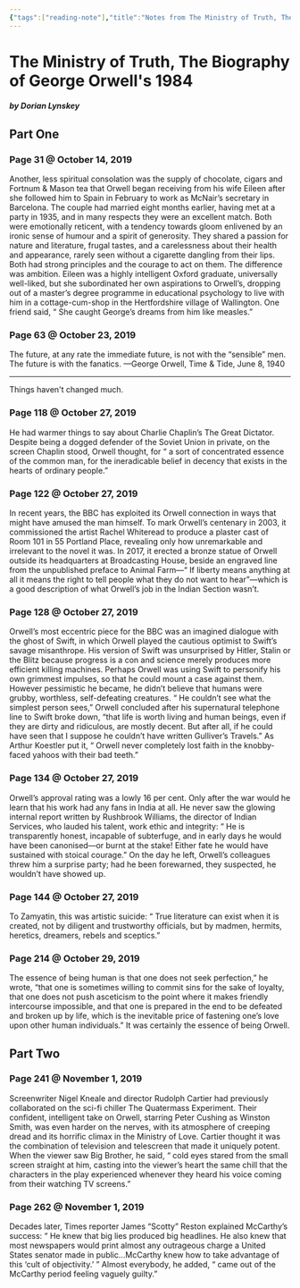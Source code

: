 ```yaml
---
{"tags":["reading-note"],"title":"Notes from The Ministry of Truth, The Biography of George Orwell's 1984","created":"2019-10-14T17:44:49+06:00","updated":"2023-01-19T16:21:29+06:00","dg-publish":true,"dg-note-icon":"stone","dg-path":"Reading/Notes and Highlights/The Ministry of Truth, The Biography of George Orwell's 1984.md","permalink":"/reading/notes-and-highlights/the-ministry-of-truth-the-biography-of-george-orwell-s-1984/","dgPassFrontmatter":true,"noteIcon":"stone"}
---
```


# The Ministry of Truth, The Biography of George Orwell's 1984
##### by Dorian Lynskey

## Part One 
### Page 31 @ October 14, 2019
Another, less spiritual consolation was the supply of chocolate, cigars and Fortnum & Mason tea that Orwell began receiving from his wife Eileen after she followed him to Spain in February to work as McNair’s secretary in Barcelona. The couple had married eight months earlier, having met at a party in 1935, and in many respects they were an excellent match. Both were emotionally reticent, with a tendency towards gloom enlivened by an ironic sense of humour and a spirit of generosity. They shared a passion for nature and literature, frugal tastes, and a carelessness about their health and appearance, rarely seen without a cigarette dangling from their lips. Both had strong principles and the courage to act on them. The difference was ambition. Eileen was a highly intelligent Oxford graduate, universally well-liked, but she subordinated her own aspirations to Orwell’s, dropping out of a master’s degree programme in educational psychology to live with him in a cottage-cum-shop in the Hertfordshire village of Wallington. One friend said, “ She caught George’s dreams from him like measles.”

### Page 63 @ October 23, 2019
The future, at any rate the immediate future, is not with the “sensible” men. The future is with the fanatics. —George Orwell, Time & Tide, June 8, 1940

---
Things haven't changed much.

### Page 118 @ October 27, 2019
He had warmer things to say about Charlie Chaplin’s The Great Dictator. Despite being a dogged defender of the Soviet Union in private, on the screen Chaplin stood, Orwell thought, for “ a sort of concentrated essence of the common man, for the ineradicable belief in decency that exists in the hearts of ordinary people.”

### Page 122 @ October 27, 2019
In recent years, the BBC has exploited its Orwell connection in ways that might have amused the man himself. To mark Orwell’s centenary in 2003, it commissioned the artist Rachel Whiteread to produce a plaster cast of Room 101 in 55 Portland Place, revealing only how unremarkable and irrelevant to the novel it was. In 2017, it erected a bronze statue of Orwell outside its headquarters at Broadcasting House, beside an engraved line from the unpublished preface to Animal Farm—“ If liberty means anything at all it means the right to tell people what they do not want to hear”—which is a good description of what Orwell’s job in the Indian Section wasn’t.

### Page 128 @ October 27, 2019
Orwell’s most eccentric piece for the BBC was an imagined dialogue with the ghost of Swift, in which Orwell played the cautious optimist to Swift’s savage misanthrope. His version of Swift was unsurprised by Hitler, Stalin or the Blitz because progress is a con and science merely produces more efficient killing machines. Perhaps Orwell was using Swift to personify his own grimmest impulses, so that he could mount a case against them. However pessimistic he became, he didn’t believe that humans were grubby, worthless, self-defeating creatures. “ He couldn’t see what the simplest person sees,” Orwell concluded after his supernatural telephone line to Swift broke down, “that life is worth living and human beings, even if they are dirty and ridiculous, are mostly decent. But after all, if he could have seen that I suppose he couldn’t have written Gulliver’s Travels.” As Arthur Koestler put it, “ Orwell never completely lost faith in the knobby-faced yahoos with their bad teeth.”

### Page 134 @ October 27, 2019
Orwell’s approval rating was a lowly 16 per cent. Only after the war would he learn that his work had any fans in India at all. He never saw the glowing internal report written by Rushbrook Williams, the director of Indian Services, who lauded his talent, work ethic and integrity: “ He is transparently honest, incapable of subterfuge, and in early days he would have been canonised—or burnt at the stake! Either fate he would have sustained with stoical courage.” On the day he left, Orwell’s colleagues threw him a surprise party; had he been forewarned, they suspected, he wouldn’t have showed up.

### Page 144 @ October 27, 2019
To Zamyatin, this was artistic suicide: “ True literature can exist when it is created, not by diligent and trustworthy officials, but by madmen, hermits, heretics, dreamers, rebels and sceptics.”

### Page 214 @ October 29, 2019
The essence of being human is that one does not seek perfection,” he wrote, “that one is sometimes willing to commit sins for the sake of loyalty, that one does not push asceticism to the point where it makes friendly intercourse impossible, and that one is prepared in the end to be defeated and broken up by life, which is the inevitable price of fastening one’s love upon other human individuals.” It was certainly the essence of being Orwell.

## Part Two 
### Page 241 @ November 1, 2019
Screenwriter Nigel Kneale and director Rudolph Cartier had previously collaborated on the sci-fi chiller The Quatermass Experiment. Their confident, intelligent take on Orwell, starring Peter Cushing as Winston Smith, was even harder on the nerves, with its atmosphere of creeping dread and its horrific climax in the Ministry of Love. Cartier thought it was the combination of television and telescreen that made it uniquely potent. When the viewer saw Big Brother, he said, “ cold eyes stared from the small screen straight at him, casting into the viewer’s heart the same chill that the characters in the play experienced whenever they heard his voice coming from their watching TV screens.”

### Page 262 @ November 1, 2019
Decades later, Times reporter James “Scotty” Reston explained McCarthy’s success: “ He knew that big lies produced big headlines. He also knew that most newspapers would print almost any outrageous charge a United States senator made in public…McCarthy knew how to take advantage of this ‘cult of objectivity.’ ” Almost everybody, he added, “ came out of the McCarthy period feeling vaguely guilty.”
